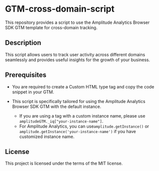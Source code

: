 # GTM-cross-domain-script

This repository provides a script to use the Amplitude Analytics Browser SDK GTM template for cross-domain tracking.

## Description

This script allows users to track user activity across different domains seamlessly and provides useful insights for the growth of your business.

## Prerequisites

- You are required to create a Custom HTML type tag and copy the code snippet in your GTM.

- This script is specifically tailored for using the Amplitude Analytics Browser SDK GTM with the default instance.
  - If you are using a tag with a custom instance name, please use `amplitudeGTM._iq["your-instance-name"]`.
  - For Amplitude Analytics, you can use`amplitude.getInstance()` or `amplitude.getInstance('your-instance-name')` if you have customized instance name.

## License

This project is licensed under the terms of the MIT license.
